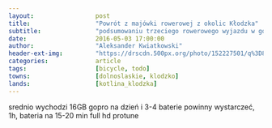 ```yaml
---
layout:                 post
title:                  "Powrót z majówki rowerowej z okolic Kłodzka"
subtitle:               "podsumowaniu trzeciego rowerowego wyjazdu w górach"
date:                   2016-05-03 17:00:00
author:                 "Aleksander Kwiatkowski"
header-ext-img:         "https://drscdn.500px.org/photo/152227501/q%3D80_m%3D2000/e5818de7f8598a7adc53d04222d20740"
categories:             article
tags:                   [bicycle, todo]
towns:                  [dolnoslaskie, klodzko]
lands:                  [kotlina_klodzka]
---
```


srednio wychodzi 16GB gopro na dzień i 3-4 baterie powinny wystarczeć, 1h, bateria na 15-20 min
full hd protune
